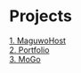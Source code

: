 # Projects
<a href="https://emsi90.github.io/Projects/MaguwoHost/dist/">1. MaguwoHost</a><br>
<a href="https://emsi90.github.io/Projects/Portfolio">2. Portfolio</a><br>
<a href="https://emsi90.github.io/Projects/MoGo/src/">3. MoGo</a>
